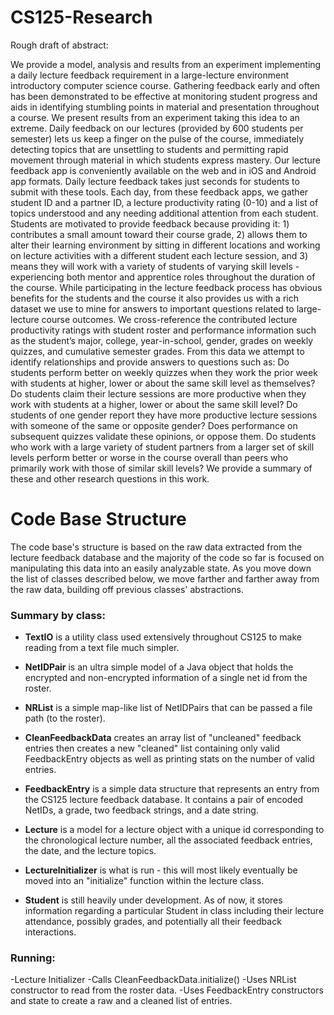 # CS125-Research
Rough draft of abstract:

We provide a model, analysis and results from an experiment implementing a daily lecture feedback requirement in a large-lecture environment introductory computer science course. Gathering feedback early and often has been demonstrated to be effective at monitoring student progress and aids in identifying stumbling points in material and presentation throughout a course. We present results from an experiment taking this idea to an extreme. Daily feedback on our lectures (provided by 600 students per semester) lets us keep a finger on the pulse of the course, immediately detecting topics that are unsettling to students and permitting rapid movement through material in which students express mastery. Our lecture feedback app is conveniently available on the web and in iOS and Android app formats. Daily lecture feedback takes just seconds for students to submit with these tools. Each day, from these feedback apps, we gather student ID and a partner ID, a lecture productivity rating (0-10) and a list of topics understood and any needing additional attention from each student. Students are motivated to provide feedback because providing it: 1) contributes a small amount toward their course grade, 2) allows them to alter their learning environment by sitting in different locations and working on lecture activities with a different student each lecture session, and 3) means they will work with a variety of students of varying skill levels - experiencing both mentor and apprentice roles throughout the duration of the course. While participating in the lecture feedback process has obvious benefits for the students and the course it also provides us with a rich dataset we use to mine for answers to important questions related to large-lecture course outcomes. We cross-reference the contributed lecture productivity ratings with student roster and performance information such as the student’s major, college, year-in-school, gender, grades on weekly quizzes, and cumulative semester grades. From this data we attempt to identify relationships and provide answers to questions such as: Do students perform better on weekly quizzes when they work the prior week with students at higher, lower or about the same skill level as themselves? Do students claim their lecture sessions are more productive when they work with students at a higher, lower or about the same skill level? Do students of one gender report they have more productive lecture sessions with someone of the same or opposite gender? Does performance on subsequent quizzes validate these opinions, or oppose them. Do students who work with a large variety of student partners from a larger set of skill levels perform better or worse in the course overall than peers who primarily work with those of similar skill levels? We provide a summary of these and other research questions in this work.


# Code Base Structure
The code base's structure is based on the raw data extracted from the lecture feedback database and the majority of the code so far is focused on manipulating this data into an easily analyzable state.  As you move down the list of classes described below, we move farther and farther away from the raw data, building off previous classes' abstractions.

### Summary by class:
* **TextIO** is a utility class used extensively throughout CS125 to make reading from a text file much simpler.

* **NetIDPair** is an ultra simple model of a Java object that holds the encrypted and non-encrypted information of a single net id from the roster.
* **NRList** is a simple map-like list of NetIDPairs that can be passed a file path (to the roster).
* **CleanFeedbackData** creates an array list of "uncleaned" feedback entries then creates a new "cleaned" list containing only valid FeedbackEntry objects as well as printing stats on the number of valid entries.
* **FeedbackEntry** is a simple data structure that represents an entry from the CS125 lecture feedback database. It contains a pair of encoded NetIDs, a grade, two feedback strings, and a date string.
* **Lecture** is a model for a lecture object with a unique id corresponding to the chronological lecture number, all the associated feedback entries, the date, and the lecture topics.
* **LectureInitializer** is what is run - this will most likely eventually be moved into an "initialize" function within the lecture class.
* **Student** is still heavily under development. As of now, it stores information regarding a particular Student in class including their lecture attendance, possibly grades, and potentially all their feedback interactions.



### Running:
-Lecture Initializer
	-Calls CleanFeedbackData.initialize()
		-Uses NRList constructor to read from the roster data.
		-Uses FeedbackEntry constructors and state to create a raw and a cleaned list of entries.
